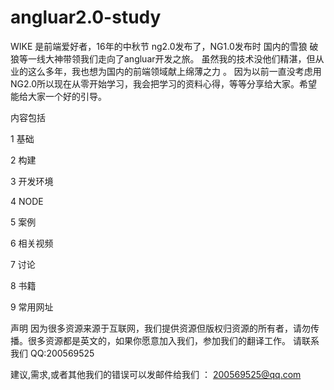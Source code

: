 # angluar2.0-study
WIKE 是前端爱好者，16年的中秋节 ng2.0发布了，NG1.0发布时 国内的雪狼 破狼等一线大神带领我们走向了angluar开发之旅。
虽然我的技术没他们精湛，但从业的这么多年，我也想为国内的前端领域献上绵薄之力 。
因为以前一直没考虑用NG2.0所以现在从零开始学习，我会把学习的资料心得，等等分享给大家。希望能给大家一个好的引导。

内容包括

1 基础

2 构建

3 开发环境

4 NODE

5 案例

6 相关视频

7 讨论

8 书籍

9 常用网址

声明
因为很多资源来源于互联网，我们提供资源但版权归资源的所有者，请勿传播。很多资源都是英文的，如果你愿意加入我们，参加我们的翻译工作。
请联系我们 QQ:200569525

建议,需求,或者其他我们的错误可以发邮件给我们 ： 200569525@qq.com
